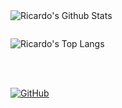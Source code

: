 

<img align="left" alt="Ricardo's Github Stats" src="https://github-readme-stats.vercel.app/api?username=ricardoliveira0&show_icons=true&theme=vue-dark" />

&nbsp;

<img alt="Ricardo's Top Langs" src="https://github-readme-stats.vercel.app/api/top-langs/?username=ricardoliveira0&layout=compact&theme=vue-dark&hide=kotline" />

<br><br>

[![GitHub](https://img.shields.io/github/followers/ricardoliveira0?color=0000&logo=Github&logoColor=111&style=social)](https://github.com/ricardoliveira0)

